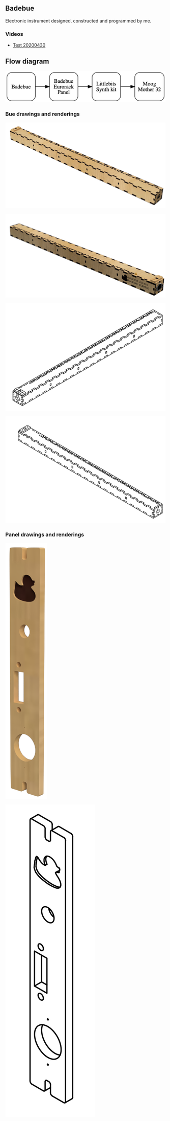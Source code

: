 
## Badebue

Electronic instrument designed, constructed and programmed by me.

### Videos
* [Test 20200430](https://www.youtube.com/watch?v=d4j33tDIAvo)

## Flow diagram

![](./diagrams/flow.png "Flow")

### Bue drawings and renderings

![](./badebue_1.png "img")

![](./badebue_2.png "img")

![](./badebue_drawing_1.png "img")

![](./badebue_drawing_2.png "img")

### Panel drawings and renderings

![](./badebue_panel_1.png "img")

![](./badebue_panel_drawing_1.png "img")

